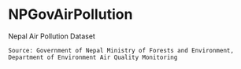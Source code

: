 # NPGovAirPollution
Nepal Air Pollution Dataset

```Source: Government of Nepal Ministry of Forests and Environment, Department of Environment Air Quality Monitoring```
